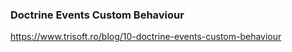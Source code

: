 ### Doctrine Events Custom Behaviour

https://www.trisoft.ro/blog/10-doctrine-events-custom-behaviour
